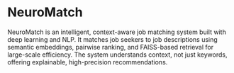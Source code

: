 # NeuroMatch
NeuroMatch is an intelligent, context-aware job matching system built with deep learning and NLP. It matches job seekers to job descriptions using semantic embeddings, pairwise ranking, and FAISS-based retrieval for large-scale efficiency. The system understands context, not just keywords, offering explainable, high-precision recommendations.
